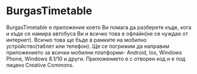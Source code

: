 # BurgasTimetable
BurgasTimetable е приложение което Ви помага да разберете къде, кога и къде се намира автобуса Ви и всичко това е офлайн(не се нуждае от интернет). Всичко това ще бъде в рамките на мобилно устройство(таблет или телефон). Ще се погрижим да направим приложението за всички мобилни платформи- Android, Ios, Windows Phone, Windows 8.1/10 и други. Приложението е с отворен код и е под лиценз Creative Commons.
